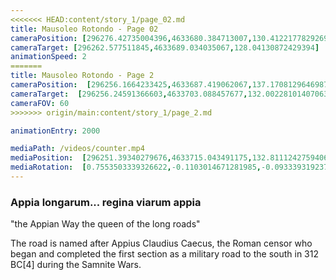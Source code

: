 ```yaml
---
<<<<<<< HEAD:content/story_1/page_02.md
title: Mausoleo Rotondo - Page 02
cameraPosition: [296276.42735004396,4633680.384713007,130.41221778292692]
cameraTarget: [296262.577511845,4633689.034035067,128.04130872429394]
animationSpeed: 2
=======
title: Mausoleo Rotondo - Page 2
cameraPosition:  [296256.1664233425,4633687.419062067,137.17081296469874]
cameraTarget:  [296256.24591366603,4633703.088457677,132.00228101407063]
cameraFOV: 60
>>>>>>> origin/main:content/story_1/page_2.md

animationEntry: 2000

mediaPath: /videos/counter.mp4
mediaPosition:  [296251.39340279676,4633715.043491175,132.81112427594064]
mediaRotation:  [0.7553503339326622,-0.1103014671281985,-0.09333931923736662,0.639192639868051]
---
```


### Appia longarum... regina viarum appia

"the Appian Way the queen of the long roads"  

The road is named after Appius Claudius Caecus, the Roman censor who began and completed the first section as a military road to the south in 312 BC[4] during the Samnite Wars.
